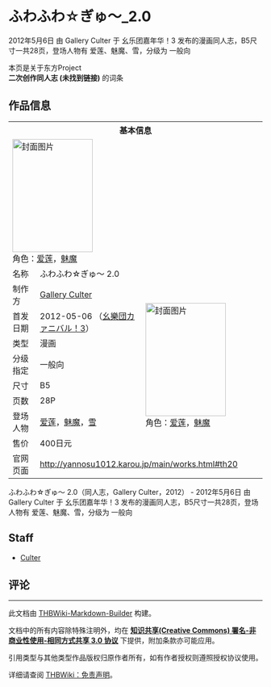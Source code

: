 # ふわふわ☆ぎゅ～_2.0

<!-- source html: G:\repos\THBWiki-Markdown-Builder\THBWikiMarkdown\Temp\main\c\c7\ns0%3A%E3%81%B5%E3%82%8F%E3%81%B5%E3%82%8F%E2%98%86%E3%81%8E%E3%82%85%EF%BD%9E_2%2E0.html -->

2012年5月6日 由 Gallery Culter 于 幺乐团嘉年华！3 发布的漫画同人志，B5尺寸一共28页，登场人物有 爱莲、魅魔、雪，分级为 一般向

本页是关于东方Project  
 **二次创作同人志 (未找到链接)** 的词条

## 作品信息

<table><tbody><tr><th colspan="3">基本信息</th></tr><tr><td class="cover-artwork-mobile" colspan="2"><a href="./文件-ふわふわ☆ぎゅ～_2.0封面.jpg.md" class="image" title="封面图片"><img alt="封面图片" src="https://upload.thwiki.cc/thumb/1/13/%E3%81%B5%E3%82%8F%E3%81%B5%E3%82%8F%E2%98%86%E3%81%8E%E3%82%85%EF%BD%9E_2.0%E5%B0%81%E9%9D%A2.jpg/159px-%E3%81%B5%E3%82%8F%E3%81%B5%E3%82%8F%E2%98%86%E3%81%8E%E3%82%85%EF%BD%9E_2.0%E5%B0%81%E9%9D%A2.jpg" decoding="async" loading="lazy" width="159" height="224" srcset="https://upload.thwiki.cc/thumb/1/13/%E3%81%B5%E3%82%8F%E3%81%B5%E3%82%8F%E2%98%86%E3%81%8E%E3%82%85%EF%BD%9E_2.0%E5%B0%81%E9%9D%A2.jpg/238px-%E3%81%B5%E3%82%8F%E3%81%B5%E3%82%8F%E2%98%86%E3%81%8E%E3%82%85%EF%BD%9E_2.0%E5%B0%81%E9%9D%A2.jpg 1.5x, https://upload.thwiki.cc/thumb/1/13/%E3%81%B5%E3%82%8F%E3%81%B5%E3%82%8F%E2%98%86%E3%81%8E%E3%82%85%EF%BD%9E_2.0%E5%B0%81%E9%9D%A2.jpg/318px-%E3%81%B5%E3%82%8F%E3%81%B5%E3%82%8F%E2%98%86%E3%81%8E%E3%82%85%EF%BD%9E_2.0%E5%B0%81%E9%9D%A2.jpg 2x" data-file-width="600" data-file-height="846"></a><div class="cover-char">角色：<a href="./爱莲.md" title="爱莲">爱莲</a>，<a href="./魅魔.md" title="魅魔">魅魔</a></div></td>
</tr><tr><td class="label">名称</td><td colspan="2"> ふわふわ☆ぎゅ～ 2.0 </td></tr><tr><td class="label">制作方</td><td><a href="./Gallery_Culter.md" title="Gallery Culter">Gallery Culter</a></td><td class="cover-artwork" rowspan="8" style="min-width:224px;"><a href="./文件-ふわふわ☆ぎゅ～_2.0封面.jpg.md" class="image" title="封面图片"><img alt="封面图片" src="https://upload.thwiki.cc/thumb/1/13/%E3%81%B5%E3%82%8F%E3%81%B5%E3%82%8F%E2%98%86%E3%81%8E%E3%82%85%EF%BD%9E_2.0%E5%B0%81%E9%9D%A2.jpg/159px-%E3%81%B5%E3%82%8F%E3%81%B5%E3%82%8F%E2%98%86%E3%81%8E%E3%82%85%EF%BD%9E_2.0%E5%B0%81%E9%9D%A2.jpg" decoding="async" loading="lazy" width="159" height="224" srcset="https://upload.thwiki.cc/thumb/1/13/%E3%81%B5%E3%82%8F%E3%81%B5%E3%82%8F%E2%98%86%E3%81%8E%E3%82%85%EF%BD%9E_2.0%E5%B0%81%E9%9D%A2.jpg/238px-%E3%81%B5%E3%82%8F%E3%81%B5%E3%82%8F%E2%98%86%E3%81%8E%E3%82%85%EF%BD%9E_2.0%E5%B0%81%E9%9D%A2.jpg 1.5x, https://upload.thwiki.cc/thumb/1/13/%E3%81%B5%E3%82%8F%E3%81%B5%E3%82%8F%E2%98%86%E3%81%8E%E3%82%85%EF%BD%9E_2.0%E5%B0%81%E9%9D%A2.jpg/318px-%E3%81%B5%E3%82%8F%E3%81%B5%E3%82%8F%E2%98%86%E3%81%8E%E3%82%85%EF%BD%9E_2.0%E5%B0%81%E9%9D%A2.jpg 2x" data-file-width="600" data-file-height="846"></a><div class="cover-char">角色：<a href="./爱莲.md" title="爱莲">爱莲</a>，<a href="./魅魔.md" title="魅魔">魅魔</a></div></td>
</tr><tr><td class="label">首发日期</td><td>2012-05-06&#160;（<a href="/展会作品列表?e=%E5%B9%BA%E4%B9%90%E5%9B%A2%E5%98%89%E5%B9%B4%E5%8D%8E%EF%BC%81%233">幺樂団カァニバル！3</a>）</td></tr><tr><td class="label">类型</td><td>漫画</td></tr><tr><td class="label">分级指定</td><td>一般向</td></tr><tr><td class="label">尺寸</td><td>B5</td></tr><tr><td class="label">页数</td><td>28P</td></tr><tr><td class="label">登场人物</td><td><a href="./爱莲.md" title="爱莲">爱莲</a>，<a href="./魅魔.md" title="魅魔">魅魔</a>，<a href="./雪.md" title="雪">雪</a></td></tr><tr><td class="label">售价</td><td>400日元</td></tr>
<tr><td class="label">官网页面</td><td colspan="2"><a rel="nofollow" class="external free" href="http://yannosu1012.karou.jp/main/works.html#th20">http://yannosu1012.karou.jp/main/works.html#th20</a></td></tr></tbody></table>

ふわふわ☆ぎゅ～ 2.0（同人志，Gallery Culter，2012） - 2012年5月6日 由 Gallery Culter 于 幺乐团嘉年华！3 发布的漫画同人志，B5尺寸一共28页，登场人物有 爱莲、魅魔、雪，分级为 一般向

## Staff
- [Culter](./Culter.md)


## 评论




---

此文档由 [THBWiki-Markdown-Builder](https://github.com/Delsin-Yu/THBWiki-Markdown-Builder) 构建。

文档中的所有内容除特殊注明外，均在 [**知识共享(Creative Commons) 署名-非商业性使用-相同方式共享 3.0 协议**](https://creativecommons.org/licenses/by-sa/3.0/deed.zh-hans) 下提供，附加条款亦可能应用。

引用类型与其他类型作品版权归原作者所有，如有作者授权则遵照授权协议使用。

详细请查阅 [THBWiki：免责声明](https://thbwiki.cc/THBWiki:%E5%85%8D%E8%B4%A3%E5%A3%B0%E6%98%8E)。

